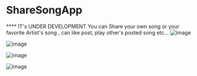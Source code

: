 # ShareSongApp
**** IT's  UNDER DEVELOPMENT 
You can Share your own song or your favorite Artist's song , can like post, play other's posted song etc...
![image](https://github.com/user-attachments/assets/e53b0fab-d6d2-4303-9dc1-06f4fbe6848e)

![image](https://github.com/user-attachments/assets/e548fec8-b004-4a38-b245-dc3eedc2d67d)

![image](https://github.com/user-attachments/assets/02a22a35-ac1a-41e5-9f20-97a89a8badb4)

![image](https://github.com/user-attachments/assets/56bfc2a9-3ab2-4a84-8c04-93e72602c8ec)





